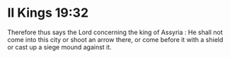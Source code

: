 # II Kings 19:32

Therefore thus says the Lord concerning the king of Assyria : He shall not come into this city or shoot an arrow there, or come before it with a shield or cast up a siege mound against it.
